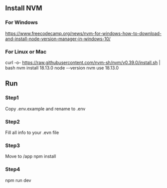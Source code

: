## Install NVM
### For Windows
https://www.freecodecamp.org/news/nvm-for-windows-how-to-download-and-install-node-version-manager-in-windows-10/

### For Linux or Mac
curl -o- https://raw.githubusercontent.com/nvm-sh/nvm/v0.39.0/install.sh | bash
nvm install 18.13.0
node --version
nvm use 18.13.0

## Run
### Step1
Copy .env.example and rename to .env

### Step2
Fill all info to your .evn file

### Step3
Move to /app
npm install

### Step4
npm run dev